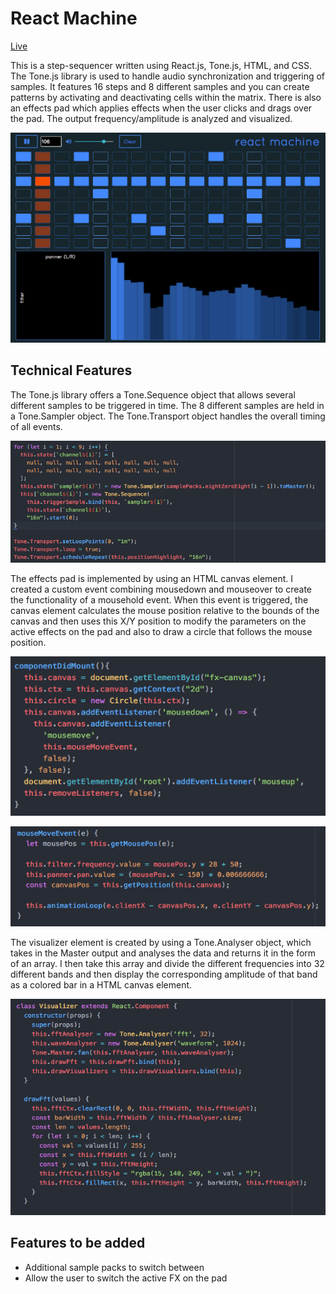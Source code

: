 # React Machine

[Live](http://richardkwan.io/react_machine/)

This is a step-sequencer written using React.js, Tone.js, HTML, and CSS.  The Tone.js library is used to handle audio synchronization and triggering of samples. It features 16 steps and 8 different samples and you can create patterns by activating and deactivating cells within the matrix.  There is also an effects pad which applies effects when the user clicks and drags over the pad.  The output frequency/amplitude is analyzed and visualized.

![machine](/assets/images/drummachine.gif)

## Technical Features

The Tone.js library offers a Tone.Sequence object that allows several different samples to be triggered in time.  The 8 different samples are held in a Tone.Sampler object.  The Tone.Transport object handles the overall timing of all events.

![code1](/assets/images/code1.png)

The effects pad is implemented by using an HTML canvas element.  I created a custom event combining mousedown and mouseover to create the functionality of a mousehold event.  When this event is triggered, the canvas element calculates the mouse position relative to the bounds of the canvas and then uses this X/Y position to modify the parameters on the active effects on the pad and also to draw a circle that follows the mouse position.  

![code2](/assets/images/code2.png)

![code3](/assets/images/code3.png)

The visualizer element is created by using a Tone.Analyser object, which takes in the Master output and analyses the data and returns it in the form of an array.  I then take this array and divide the different frequencies into 32 different bands and then display the corresponding amplitude of that band as a colored bar in a HTML canvas element.

![visualizer](/assets/images/visualizer.png)



## Features to be added

* Additional sample packs to switch between
* Allow the user to switch the active FX on the pad

